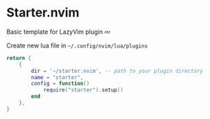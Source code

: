 # Starter.nvim
Basic template for LazyVim plugin 💤

Create new lua file in `~/.config/nvim/lua/plugins`

```lua
return {
    {
        dir = '~/starter.nvim', -- path to your plugin directory
        name = "starter",
        config = function()
            require("starter").setup()
        end
    },
}
```
